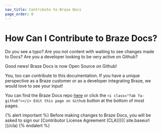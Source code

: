 ```yaml
---
nav_title: Contribute to Braze Docs
page_order: 0
---
```


# How Can I Contribute to Braze Docs?

Do you see a typo? Are you not content with waiting to see changes made to Docs? Are you a developer looking to be very active on Github?

Good news! Braze Docs is now Open Source on Github!

You, too can contribute to this documentation. If you have a unique perspective as a Braze customer or as a developer integrating Braze, we would love to see your input!

You can find the Braze Docs repo [here](https://github.com/Appboy/braze-docs/) or click the `<i class="fab fa-github"></i> Edit this page on Github` button at the bottom of most pages.

{% alert important %}
Before making changes to Braze Docs, you will be asked to sign our [Contributor License Agreement (CLA)]({{ site.baseurl }}/cla)
{% endalert %}

